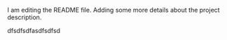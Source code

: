 I am editing the README file. Adding some more details about the project description.

dfsdfsdfasdfsdfsd
